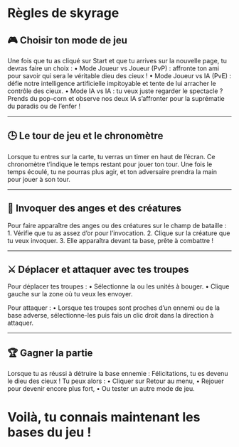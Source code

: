 # Règles de skyrage

## 🎮 Choisir ton mode de jeu

Une fois que tu as cliqué sur Start et que tu arrives sur la nouvelle page, tu devras faire un choix :
	•	Mode Joueur vs Joueur (PvP) : affronte ton ami pour savoir qui sera le véritable dieu des cieux !
	•	Mode Joueur vs IA (PvE) : défie notre intelligence artificielle impitoyable et tente de lui arracher le contrôle des cieux.
	•	Mode IA vs IA : tu veux juste regarder le spectacle ? Prends du pop-corn et observe nos deux IA s’affronter pour la suprématie du paradis ou de l’enfer !

---

## 🕒 Le tour de jeu et le chronomètre

Lorsque tu entres sur la carte, tu verras un timer en haut de l’écran.
Ce chronomètre t’indique le temps restant pour jouer ton tour.
Une fois le temps écoulé, tu ne pourras plus agir, et ton adversaire prendra la main pour jouer à son tour.

---
## 🧙 Invoquer des anges et des créatures
Pour faire apparaître des anges ou des créatures sur le champ de bataille :
	1.	Vérifie que tu as assez d’or pour l’invocation.
	2.	Clique sur la créature que tu veux invoquer.
	3.	Elle apparaîtra devant ta base, prête à combattre !

---

## ⚔️ Déplacer et attaquer avec tes troupes

Pour déplacer tes troupes :
	•	Sélectionne la ou les unités à bouger.
	•	Clique gauche sur la zone où tu veux les envoyer.

Pour attaquer :
	•	Lorsque tes troupes sont proches d’un ennemi ou de la base adverse,
sélectionne-les puis fais un clic droit dans la direction à attaquer.

---
## 🏆 Gagner la partie

Lorsque tu as réussi à détruire la base ennemie :
Félicitations, tu es devenu le dieu des cieux !
Tu peux alors :
	•	Cliquer sur Retour au menu,
	•	Rejouer pour devenir encore plus fort,
	•	Ou tester un autre mode de jeu.

# Voilà, tu connais maintenant les bases du jeu !
